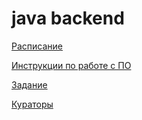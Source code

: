 # java backend

[Расписание](documentation/schedule.md)

[Инструкции по работе с ПО](documentation/instructions.md)

[Задание](documentation/backend%20task.md)

[Кураторы](documentation/curators.md)